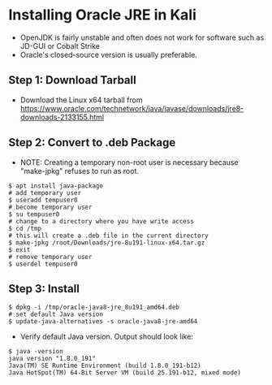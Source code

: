 <!---------------------------------------------------------------------------------
Copyright: (c) BLS OPS LLC.
This program is free software: you can redistribute it and/or modify
it under the terms of the GNU General Public License as published by
the Free Software Foundation, version 3.
This program is distributed in the hope that it will be useful,
but WITHOUT ANY WARRANTY; without even the implied warranty of
MERCHANTABILITY or FITNESS FOR A PARTICULAR PURPOSE. See the
GNU General Public License for more details.
You should have received a copy of the GNU General Public License
along with this program. If not, see <https://www.gnu.org/licenses/>.
--------------------------------------------------------------------------------->
# Installing Oracle JRE in Kali
- OpenJDK is fairly unstable and often does not work for software such as JD-GUI or Cobalt Strike
- Oracle's closed-source version is usually preferable.

## Step 1: Download Tarball

- Download the Linux x64 tarball from https://www.oracle.com/technetwork/java/javase/downloads/jre8-downloads-2133155.html

## Step 2: Convert to .deb Package
- NOTE: Creating a temporary non-root user is necessary because "make-jpkg" refuses to run as root.
~~~
$ apt install java-package
# add temporary user
$ useradd tempuser0
# become temporary user
$ su tempuser0
# change to a directory where you have write access
$ cd /tmp
# this will create a .deb file in the current directory
$ make-jpkg /root/Downloads/jre-8u191-linux-x64.tar.gz
$ exit
# remove temporary user
$ userdel tempuser0
~~~


## Step 3: Install
~~~
$ dpkg -i /tmp/oracle-java8-jre_8u191_amd64.deb
# set default Java version
$ update-java-alternatives -s oracle-java8-jre-amd64
~~~

- Verify default Java version.  Output should look like:
~~~
$ java -version
java version "1.8.0_191"
Java(TM) SE Runtime Environment (build 1.8.0_191-b12)
Java HotSpot(TM) 64-Bit Server VM (build 25.191-b12, mixed mode)
~~~